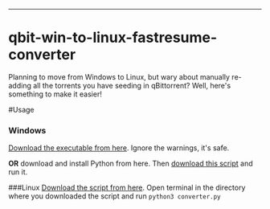 
------------

# qbit-win-to-linux-fastresume-converter
Planning to move from Windows to Linux, but wary about manually re-adding all the torrents you have seeding in qBittorrent? Well, here's something to make it easier!

#Usage
### Windows
[Download the executable from here](https://github.com/amin2783/qbit-win-to-linux-fastresume-converter/releases/download/1.0/converter.exe "Download the executable from here"). Ignore the warnings, it's safe. 

**OR** download and install Python from here. Then [download this script](https://gitcdn.link/repo/amin2783/qbit-win-to-linux-fastresume-converter/main/converter.py "download this script") and run it. 

###Linux
[Download the script from here](https://gitcdn.link/repo/amin2783/qbit-win-to-linux-fastresume-converter/main/converter.py "Download the script from here"). Open terminal in the directory where you downloaded the script and run 
`python3 converter.py`

